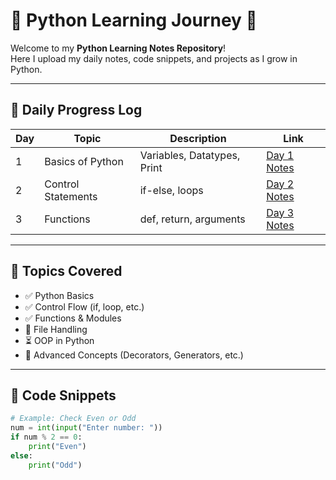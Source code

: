 
# 🐍 Python Learning Journey 🚀

Welcome to my **Python Learning Notes Repository**!  
Here I upload my daily notes, code snippets, and projects as I grow in Python.  

---

## 📅 Daily Progress Log

| Day | Topic | Description | Link |
|-----|--------|--------------|------|
| 1 | Basics of Python | Variables, Datatypes, Print | [Day 1 Notes](./Day1.md) |
| 2 | Control Statements | if-else, loops | [Day 2 Notes](./Day2.md) |
| 3 | Functions | def, return, arguments | [Day 3 Notes](./Day3.md) |

---

## 📘 Topics Covered

- ✅ Python Basics  
- ✅ Control Flow (if, loop, etc.)  
- ✅ Functions & Modules  
- 🔄 File Handling  
- ⏳ OOP in Python  
- 🚀 Advanced Concepts (Decorators, Generators, etc.)

---

## 🧩 Code Snippets

```python
# Example: Check Even or Odd
num = int(input("Enter number: "))
if num % 2 == 0:
    print("Even")
else:
    print("Odd")



